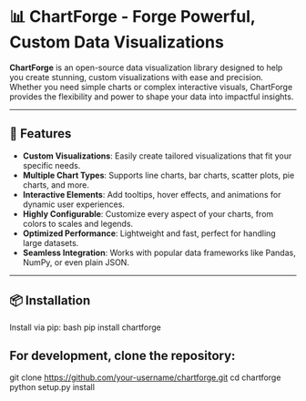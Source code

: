 # 📊 ChartForge - Forge Powerful, Custom Data Visualizations

**ChartForge** is an open-source data visualization library designed to help you create stunning, custom visualizations with ease and precision. Whether you need simple charts or complex interactive visuals, ChartForge provides the flexibility and power to shape your data into impactful insights.

---

## 🚀 Features
- **Custom Visualizations**: Easily create tailored visualizations that fit your specific needs.
- **Multiple Chart Types**: Supports line charts, bar charts, scatter plots, pie charts, and more.
- **Interactive Elements**: Add tooltips, hover effects, and animations for dynamic user experiences.
- **Highly Configurable**: Customize every aspect of your charts, from colors to scales and legends.
- **Optimized Performance**: Lightweight and fast, perfect for handling large datasets.
- **Seamless Integration**: Works with popular data frameworks like Pandas, NumPy, or even plain JSON.

---

## 📦 Installation

Install via pip:
bash
pip install chartforge

## For development, clone the repository:
git clone https://github.com/your-username/chartforge.git
cd chartforge
python setup.py install

 
